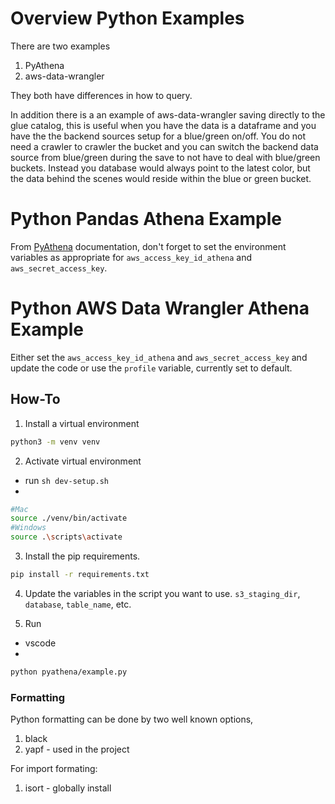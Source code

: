 # Overview Python Examples

There are two examples
1. PyAthena
2. aws-data-wrangler

They both have differences in how to query.

In addition there is a an example of aws-data-wrangler saving directly to the glue catalog, this is useful when you have the data is a dataframe and you have the the backend sources setup for a blue/green on/off. You do not need a crawler to crawler the bucket and you can switch the backend data source from blue/green during the save to not have to deal with blue/green buckets. Instead you database would always point to the latest color, but the data behind the scenes would reside within the blue or green bucket.

# Python Pandas Athena Example

From [PyAthena](https://pypi.org/project/PyAthena/) documentation, don't forget to set the environment variables as appropriate for `aws_access_key_id_athena` and `aws_secret_access_key`.

# Python AWS Data Wrangler Athena Example

Either set the `aws_access_key_id_athena` and `aws_secret_access_key` and update the code or use the `profile` variable, currently set to default.

## How-To

1. Install a virtual environment

```bash
python3 -m venv venv
```

2. Activate virtual environment
* run `sh dev-setup.sh`
* 
```bash
#Mac
source ./venv/bin/activate
#Windows
source .\scripts\activate
```

3. Install the pip requirements.

```bash
pip install -r requirements.txt
```

4. Update the variables in the script you want to use. `s3_staging_dir`, `database`, `table_name`, etc.

5. Run
* vscode
* 
```bash
python pyathena/example.py
```


### Formatting 

Python formatting can be done by two well known options, 
1. black
2. yapf - used in the project

For import formating:
1. isort - globally install
